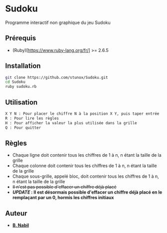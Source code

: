 # Sudoku

Programme interactif non graphique du jeu Sudoku

## Prérequis

- (Ruby)[https://www.ruby-lang.org/fr/] >= 2.6.5

## Installation

```bash
git clone https://github.com/stunox/Sudoku.git
cd Sudoku
ruby sudoku.rb
```

## Utilisation

```bash
X Y N : Pour placer le chiffre N à la position X Y, puis taper entrée
R : Pour lire les règles
H : Pour afficher la valeur la plus utilisée dans la grille
Q : Pour quitter
```

## Règles

- Chaque ligne doit contenir tous les chiffres de 1 à n, n étant la taille de la grille
- Chaque colonne doit contenir tous les chiffres de 1 à n, n étant la taille de la grille
- Chaque sous-grille, appelé bloc, doit contenir tous les chiffres de 1 à n, n étant la taille de la grille
- ~~Il n'est pas possible d'effacer un chiffre déjà placé~~
- **_UPDATE_ : Il est désormais possible d'effacer un chiffre déjà placé en le remplaçant par un 0, hormis les chiffres initiaux**

## Auteur

- [**B. Nabil**](https://github.com/stunox)

